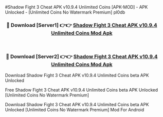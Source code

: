 #Shadow Fight 3 Cheat APK v10.9.4 Unlimited Coins [APK-MOD] - APK Unlocked - [Unlimited Coins No Watermark Premium] pl0db



<div align="center">

<h3>🔴 Download [Server1] 👉👉 <a href="https://momento.my/?title=Shadow_Fight_3_Cheat_APK_v10.9.4_Unlimited_Coins">Shadow Fight 3 Cheat APK v10.9.4 Unlimited Coins Mod Apk</a></h3><br>

<h3>🔴 Download [Server2] 👉👉 <a href="https://momento.my/?title=Shadow_Fight_3_Cheat_APK_v10.9.4_Unlimited_Coins">Shadow Fight 3 Cheat APK v10.9.4 Unlimited Coins Mod Apk</a></h3>
</div>



Download Shadow Fight 3 Cheat APK v10.9.4 Unlimited Coins beta APK Unlocked

Free Shadow Fight 3 Cheat APK v10.9.4 Unlimited Coins beta APK Unlocked [Unlimited Coins No Watermark Premium]

Download Shadow Fight 3 Cheat APK v10.9.4 Unlimited Coins beta APK Unlocked [Unlimited Coins No Watermark Premium] Mod For Android
